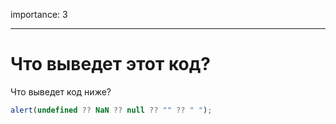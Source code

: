 importance: 3

---

# Что выведет этот код?

Что выведет код ниже?

```js
alert(undefined ?? NaN ?? null ?? "" ?? " ");
```
